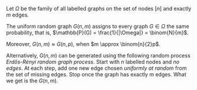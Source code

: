 Let $\Omega$ be the family of all labelled graphs on the set of nodes $[n]$ and exactly $m$ edges.

The uniform random graph $G(n,m)$ assigns to every graph $G \in \Omega$ the same probability, that is,
$\mathbb{P}(G) = \frac{1}{|\Omega|} = \binom{N}{m}$.

Moreover, $G(n,m) \approx G(n,p)$, when $m \approx \binom{n}{2}p$.

Alternatively, $G(n,m)$ can be generated using the following random process *Erdős-Rényi random graph process*. 
Start with *n* labelled nodes and *no edges*. At each step, add one new edge chosen *uniformly at random* from the set of missing edges. Stop once the graph has exactly m edges. What we get is the $G(n,m)$.

